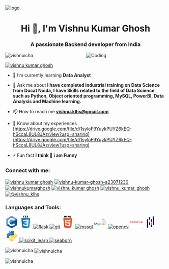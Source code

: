 ![logo](https://github.com/vishnuicha/vishnuicha/blob/main/bannwe.jpeg)
<h1 align="center">Hi 👋, I'm Vishnu Kumar Ghosh</h1>
<h3 align="center">A passionate Backend developer from India</h3>

<img align="right" alt= "Coding" width="250" src=https://github.com/vishnuicha/vishnuicha/blob/ab8876a2f5bf42836eb8c929ed4c014ce149240b/giphy.webp>

<p align="left"> <img src="https://komarev.com/ghpvc/?username=vishnuicha&label=Profile%20views&color=0e75b6&style=flat" alt="vishnuicha" /> </p>

<p align="left"> <a href="https://twitter.com/vishnu kumar ghosh" target="blank"><img src="https://img.shields.io/twitter/follow/vishnu kumar ghosh?logo=twitter&style=for-the-badge" alt="vishnu kumar ghosh" /></a> </p>

- 🌱 I’m currently learning **Data Analyst**

- 💬 Ask me about **I have completed industrial training on Data Science from Ducat Noida, I have Skills related to the field of Data Science such as Python, Object oriented programming, MySQL, PowerBI, Data Analysis and Machine learning.**

- 📫 How to reach me **vishnu.klhs@gmail.com**

- 📄 Know about my experiences [https://drive.google.com/file/d/1syloF9YuykPUYZ6kEQ-hSccaL8UL8JAz/view?usp=sharing](https://drive.google.com/file/d/1syloF9YuykPUYZ6kEQ-hSccaL8UL8JAz/view?usp=sharing)

- ⚡ Fun fact **I think 🤔 i am Funny**

<h3 align="left">Connect with me:</h3>
<p align="left">
<a href="https://twitter.com/vishnu kumar ghosh" target="blank"><img align="center" src="https://raw.githubusercontent.com/rahuldkjain/github-profile-readme-generator/master/src/images/icons/Social/twitter.svg" alt="vishnu kumar ghosh" height="30" width="40" /></a>
<a href="https://linkedin.com/in/vishnu-kumar-ghosh-a23071230" target="blank"><img align="center" src="https://raw.githubusercontent.com/rahuldkjain/github-profile-readme-generator/master/src/images/icons/Social/linked-in-alt.svg" alt="vishnu-kumar-ghosh-a23071230" height="30" width="40" /></a>
<a href="https://kaggle.com/vishnukumarghosh" target="blank"><img align="center" src="https://raw.githubusercontent.com/rahuldkjain/github-profile-readme-generator/master/src/images/icons/Social/kaggle.svg" alt="vishnukumarghosh" height="30" width="40" /></a>
<a href="https://fb.com/vishnu kumar ghosh" target="blank"><img align="center" src="https://raw.githubusercontent.com/rahuldkjain/github-profile-readme-generator/master/src/images/icons/Social/facebook.svg" alt="vishnu kumar ghosh" height="30" width="40" /></a>
<a href="https://instagram.com/vishnu_kumar_ghosh" target="blank"><img align="center" src="https://raw.githubusercontent.com/rahuldkjain/github-profile-readme-generator/master/src/images/icons/Social/instagram.svg" alt="vishnu_kumar_ghosh" height="30" width="40" /></a>
<a href="https://www.hackerrank.com/@vishnu_klhs" target="blank"><img align="center" src="https://raw.githubusercontent.com/rahuldkjain/github-profile-readme-generator/master/src/images/icons/Social/hackerrank.svg" alt="@vishnu_klhs" height="30" width="40" /></a>
</p>

<h3 align="left">Languages and Tools:</h3>
<p align="left"> <a href="https://www.cprogramming.com/" target="_blank" rel="noreferrer"> <img src="https://raw.githubusercontent.com/devicons/devicon/master/icons/c/c-original.svg" alt="c" width="40" height="40"/> </a> <a href="https://www.w3schools.com/css/" target="_blank" rel="noreferrer"> <img src="https://raw.githubusercontent.com/devicons/devicon/master/icons/css3/css3-original-wordmark.svg" alt="css3" width="40" height="40"/> </a> <a href="https://flask.palletsprojects.com/" target="_blank" rel="noreferrer"> <img src="https://www.vectorlogo.zone/logos/pocoo_flask/pocoo_flask-icon.svg" alt="flask" width="40" height="40"/> </a> <a href="https://git-scm.com/" target="_blank" rel="noreferrer"> <img src="https://www.vectorlogo.zone/logos/git-scm/git-scm-icon.svg" alt="git" width="40" height="40"/> </a> <a href="https://www.w3.org/html/" target="_blank" rel="noreferrer"> <img src="https://raw.githubusercontent.com/devicons/devicon/master/icons/html5/html5-original-wordmark.svg" alt="html5" width="40" height="40"/> </a> <a href="https://www.microsoft.com/en-us/sql-server" target="_blank" rel="noreferrer"> <img src="https://www.svgrepo.com/show/303229/microsoft-sql-server-logo.svg" alt="mssql" width="40" height="40"/> </a> <a href="https://www.mysql.com/" target="_blank" rel="noreferrer"> <img src="https://raw.githubusercontent.com/devicons/devicon/master/icons/mysql/mysql-original-wordmark.svg" alt="mysql" width="40" height="40"/> </a> <a href="https://opencv.org/" target="_blank" rel="noreferrer"> <img src="https://www.vectorlogo.zone/logos/opencv/opencv-icon.svg" alt="opencv" width="40" height="40"/> </a> <a href="https://www.oracle.com/" target="_blank" rel="noreferrer"> <img src="https://raw.githubusercontent.com/devicons/devicon/master/icons/oracle/oracle-original.svg" alt="oracle" width="40" height="40"/> </a> <a href="https://pandas.pydata.org/" target="_blank" rel="noreferrer"> <img src="https://raw.githubusercontent.com/devicons/devicon/2ae2a900d2f041da66e950e4d48052658d850630/icons/pandas/pandas-original.svg" alt="pandas" width="40" height="40"/> </a> <a href="https://www.python.org" target="_blank" rel="noreferrer"> <img src="https://raw.githubusercontent.com/devicons/devicon/master/icons/python/python-original.svg" alt="python" width="40" height="40"/> </a> <a href="https://scikit-learn.org/" target="_blank" rel="noreferrer"> <img src="https://upload.wikimedia.org/wikipedia/commons/0/05/Scikit_learn_logo_small.svg" alt="scikit_learn" width="40" height="40"/> </a> <a href="https://seaborn.pydata.org/" target="_blank" rel="noreferrer"> <img src="https://seaborn.pydata.org/_images/logo-mark-lightbg.svg" alt="seaborn" width="40" height="40"/> </a> </p>

<p><img align="left" src="https://github-readme-stats.vercel.app/api/top-langs?username=vishnuicha&show_icons=true&locale=en&layout=compact" alt="vishnuicha" /></p>

<p>&nbsp;<img align="center" src="https://github-readme-stats.vercel.app/api?username=vishnuicha&show_icons=true&locale=en" alt="vishnuicha" /></p>

<p><img align="center" src="https://github-readme-streak-stats.herokuapp.com/?user=vishnuicha&" alt="vishnuicha" /></p>
